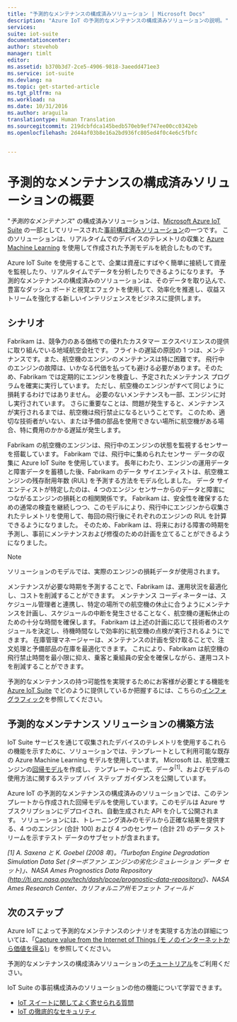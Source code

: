 ```yaml
---
title: "予測的なメンテナンスの構成済みソリューション | Microsoft Docs"
description: "Azure IoT の予測的なメンテナンスの構成済みソリューションの説明。"
services: 
suite: iot-suite
documentationcenter: 
author: stevehob
manager: timlt
editor: 
ms.assetid: b370b3d7-2ce5-4906-9818-3aeedd471ee3
ms.service: iot-suite
ms.devlang: na
ms.topic: get-started-article
ms.tgt_pltfrm: na
ms.workload: na
ms.date: 10/31/2016
ms.author: araguila
translationtype: Human Translation
ms.sourcegitcommit: 219dcbfdca145bedb570eb9ef747ee00cc0342eb
ms.openlocfilehash: 2d44af03b8e16a2bd936fc805ed4f0c4e6c5fbfc


---
```

# <a name="predictive-maintenance-preconfigured-solution-overview"></a>予測的なメンテナンスの構成済みソリューションの概要
"*予測的なメンテナンス*" の構成済みソリューションは、[Microsoft Azure IoT Suite][lnk_iot_suite] の一部としてリリースされた[事前構成済みソリューション][lnk_preconfigured_solutions]の一つです。 このソリューションは、リアルタイムでのデバイスのテレメトリの収集と [Azure Machine Learning][lnk_machine_learning] を使用して作成された予測モデルを統合したものです。

Azure IoT Suite を使用することで、企業は資産にすばやく簡単に接続して資産を監視したり、リアルタイムでデータを分析したりできるようになります。 予測的なメンテナンスの構成済みのソリューションは、そのデータを取り込んで、豊富なダッシュ ボードと視覚エフェクトを使用して、効率化を推進し、収益ストリームを強化する新しいインテリジェンスをビジネスに提供します。

## <a name="the-scenario"></a>シナリオ
Fabrikam は、競争力のある価格での優れたカスタマー エクスペリエンスの提供に取り組んでいる地域航空会社です。 フライトの遅延の原因の 1 つは、メンテナンスです。また、航空機のエンジンのメンテナンスは特に困難です。 飛行中のエンジンの故障は、いかなる代価を払っても避ける必要があります。そのため、Fabrikam では定期的にエンジンを検査し、予定されたメンテナンス プログラムを確実に実行しています。 ただし、航空機のエンジンがすべて同じように損耗するわけではありません。 必要のないメンテナンスも一部、エンジンに対し実行されています。 さらに重要なことは、問題が発生すると、メンテナンスが実行されるまでは、航空機は飛行禁止になるということです。 このため、適切な技術者がいない、または予備の部品を使用できない場所に航空機がある場合、特に費用のかかる遅延が発生します。

Fabrikam の航空機のエンジンは、飛行中のエンジンの状態を監視するセンサーを搭載しています。 Fabrikam では、飛行中に集められたセンサー データの収集に Azure IoT Suite を使用しています。 長年にわたり、エンジンの運用データと障害データを蓄積した後、Fabrikam のデータ サイエンティストは、航空機エンジンの残存耐用年数 (RUL) を予測する方法をモデル化しました。 データ サイエンティストが特定したのは、4 つのエンジン センサーからのデータと障害につながるエンジンの損耗との相関関係です。 Fabrikam は、安全性を確保するための通常の検査を継続しつつ、このモデルにより、飛行中にエンジンから収集されたテレメトリを使用して、毎回の飛行後にそれぞれのエンジンの RUL を計算できるようになりました。 そのため、Fabrikam は、将来における障害の時期を予測し、事前にメンテナンスおよび修復のための計画を立てることができるようになりました。

> [!NOTE]
> ソリューションのモデルでは、実際のエンジンの損耗データが使用されます。
> 
> 

メンテナンスが必要な時期を予測することで、Fabrikam は、運用状況を最適化し、コストを削減することができます。 メンテナンス コーディネーターは、スケジュール管理者と連携し、特定の場所での航空機の休止に合うようにメンテナンスを計画し、スケジュールの中断を発生させることなく、航空機の運転休止のための十分な時間を確保します。 Fabrikam は上述の計画に応じて技術者のスケジュールを決定し、待機時間なしで効率的に航空機の点検が実行されるようにできます。 在庫管理マネージャーは、メンテナンスの計画を受け取ることで、注文処理と予備部品の在庫を最適化できます。 これにより、Fabrikam は航空機の飛行禁止時間を最小限に抑え、乗客と乗組員の安全を確保しながら、運用コストを削減することができます。

予測的なメンテナンスの持つ可能性を実現するためにお客様が必要とする機能を [Azure IoT Suite][lnk_iot_suite] でどのように提供しているか把握するには、こちらの[インフォグラフィック][lnk_infographic]を参照してください。

## <a name="how-the-predictive-maintenance-solution-is-built"></a>予測的なメンテナンス ソリューションの構築方法
IoT Suite サービスを通じて収集されたデバイスのテレメトリを使用するこれらの機能を示すために、ソリューションでは、テンプレートとして利用可能な既存の Azure Machine Learning モデルを使用しています。 Microsoft は、航空機エンジンの[回帰モデル][lnk_regression_model]を作成し、テンプレートの一式、データ<sup>\[1\]</sup>、およびモデルの使用方法に関するステップ バイ ステップ ガイダンスを公開しています。

Azure IoT の予測的なメンテナンスの構成済みのソリューションでは、このテンプレートから作成された回帰モデルを使用しています。このモデルは Azure サブスクリプションにデプロイされ、自動生成された API を介して公開されます。 ソリューションには、トレーニング済みのモデルから正確な結果を提供する、4 つのエンジン (合計 100) および 4 つのセンサー (合計 21) のデータ ストリームを示すテスト データのサブセットが含まれます。

*\[1\] A. Saxena と K. Goebel (2008 年)。「Turbofan Engine Degradation Simulation Data Set (ターボファン エンジンの劣化シミュレーション データ セット)」、NASA Ames Prognostics Data Repository (http://ti.arc.nasa.gov/tech/dash/pcoe/prognostic-data-repository/)、NASA Ames Research Center、カリフォルニア州モフェット フィールド*

## <a name="next-steps"></a>次のステップ
Azure IoT によって予測的なメンテナンスのシナリオを実現する方法の詳細については、「[Capture value from the Internet of Things (モ ノのインターネットから価値を得る)][lnk_capture_value]」を参照してください。

予測的なメンテナンスの構成済みソリューションの[チュートリアル][lnk-predictive-walkthrough]をご利用ください。

[lnk-predictive-walkthrough]: iot-suite-predictive-walkthrough.md
[lnk_preconfigured_solutions]: iot-suite-what-are-preconfigured-solutions.md
[lnk_iot_suite]: iot-suite-overview.md
[lnk_machine_learning]: https://azure.microsoft.com/services/machine-learning/
[lnk_infographic]: https://www.microsoft.com/server-cloud/predictivemaintenance/Index.html
[lnk_regression_model]: http://gallery.cortanaanalytics.com/Collection/Predictive-Maintenance-Template-3
[lnk_capture_value]: http://download.microsoft.com/download/0/7/D/07D394CE-185D-4B96-AC3C-9B61179F7080/Capture_value_from_the_Internet%20of%20Things_with_Predictive_Maintenance.PDF

IoT Suite の事前構成済みのソリューションの他の機能について学習できます。

* [IoT スイートに関してよく寄せられる質問][lnk-faq]
* [IoT の徹底的なセキュリティ][lnk-security-groundup]

[lnk-faq]: iot-suite-faq.md
[lnk-security-groundup]: securing-iot-ground-up.md



<!--HONumber=Nov16_HO2-->


